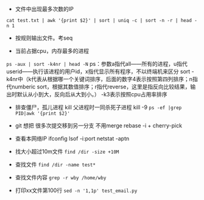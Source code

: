 - 文件中出现最多次数的IP

`cat test.txt | awk '{print $2}' | sort | uniq -c | sort -n -r | head -n 1`

- 按规则输出文件。考seq

- 当前占据cpu，内存最多的进程

`ps -aux | sort -k4nr | head -N`
ps：参数a指代all——所有的进程，u指代userid——执行该进程的用户id，x指代显示所有程序，不以终端机来区分
sort -k4nr中（k代表从根据哪一个关键词排序，后面的数字4表示按照第四列排序；n指代numberic sort，根据其数值排序；r指代reverse，这里是指反向比较结果，输出时默认从小到大，反向后从大到小。）
    -k3表示按照cpu占用率排序

- 排查僵尸，孤儿进程
kill 父进程时一同杀死子进程
kill -9 `ps -ef |grep PID|awk '{print $2}' `


- git 想把 很多次提交移到另一分支 不用merge 
  rebase -i + cherry-pick

- 查看本网络IP
    ifconfig
    lsof -i:port
    netstat -aptn

- 找大小超过10m文件
`find /dir -size +10M`

- 查找文件
`find /dir -name test*`

- 查找文件内容
`grep -r wby /home/wby`

- 打印xx文件第100行
`sed -n '1,1p' test_email.py`

